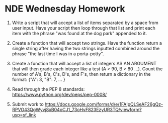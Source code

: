 # NDE Wednesday Homework

1. Write a script that will accept a list of items separated by a space from user input.   Have your script then loop through that list and print each item with the phrase "was found at the dog park" appended to it.

2. Create a function that will accept two strings. Have the function return a single string after having the two strings inputted combined around the phrase "the last time I was in a porta-potty".

3. Create a function that will accept a list of integers AS AN ARGUMENT that will then grade each integer like a test (A > 90, B > 80 ...). Count the number of A's, B's, C's, D's, and F's, then return a dictionary in the format:    {"A": 3, "B": 7, ... }

4. Read through the PEP 8 standards: https://www.python.org/dev/peps/pep-0008/

5. Submit work to https://docs.google.com/forms/d/e/1FAIpQLSeAF26gQz-RPVO43QgWyvj8xB04oCJ1_73oHvF823EzyUR3TQ/viewform?usp=sf_link

